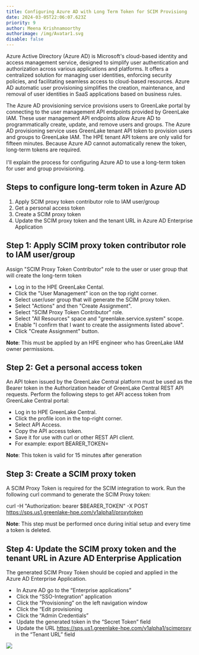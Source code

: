 ```yaml
---
title: Configuring Azure AD with Long Term Token for SCIM Provisiong
date: 2024-03-05T22:06:07.623Z
priority: 9
author: Meena Krishnamoorthy
authorimage: /img/Avatar1.svg
disable: false
---
```

Azure Active Directory (Azure AD) is Microsoft's cloud-based identity and access management service, designed to simplify user authentication and authorization across various applications and platforms. It offers a centralized solution for managing user identities, enforcing security policies, and facilitating seamless access to cloud-based resources. Azure AD automatic user provisioning simplifies the creation, maintenance, and removal of user identities in SaaS applications based on business rules.

The Azure AD provisioning service provisions users to GreenLake portal by connecting to the user management API endpoints provided by GreenLake IAM. These user management API endpoints allow Azure AD to programmatically create, update, and remove users and groups. The Azure AD provisioning service uses GreenLake tenant API token to provision users and groups to GreenLake IAM.  The HPE tenant API tokens are only valid for fifteen minutes. Because Azure AD cannot automatically renew the token, long-term tokens are required.\
\
I'll explain the process for configuring Azure AD to use a long-term token for user and group provisioning.

## S﻿teps to configure long-term token in Azure AD

1. A﻿pply SCIM proxy token contributor role to IAM user/group
2. G﻿et a personal access token
3. C﻿reate a SCIM proxy token
4. U﻿pdate the SCIM proxy token and the tenant URL in Azure AD Enterprise Application

## S﻿tep 1: Apply SCIM proxy token contributor role to IAM user/group

A﻿ssign "SCIM Proxy Token Contributor" role to the user or user group that will create the long-term token

* L﻿og in to the HPE GreenLake Cental.
* C﻿lick the "User Management" icon on the top right corner.
* S﻿elect user/user group that will generate the SCIM proxy token.
* S﻿elect "Actions" and then "Create Assignment".
* S﻿elect "SCIM Proxy Token Contributor" role.
* S﻿elect "All Resources"  space and "greenlake.service.system" scope.
* E﻿nable "I confirm that I want to create the assignments listed above".
* C﻿lick "Create Assignment" button.

**N﻿ote**: This must be applied by an HPE engineer who has GreenLake IAM owner permissions.

## S﻿tep 2: G﻿et a personal access token

An API token issued by the GreenLake Central platform must be used as the Bearer token in the Authorization header of GreenLake Central REST API requests. Perform the following steps to get API access token from GreenLake Central portal:

* Log in to HPE GreenLake Central.
* Click the profile icon in the top-right corner.
* Select API Access.
* Copy the API access token.
* Save it for use with curl or other REST API client.
* For example: export BEARER_TOKEN=<paste token value>

**N﻿ote**: This token is valid for 15 minutes after generation

## S﻿tep 3: Create a SCIM proxy token

A SCIM Proxy Token is required for the SCIM integration to work. Run the following curl command to generate the SCIM Proxy token:

curl -H "Authorization: bearer $BEARER_TOKEN" -X POST https://sps.us1.greenlake-hpe.com/v1alpha1/proxytoken

**N﻿ote**: This step must be performed once during initial setup and every time a token is deleted.



## S﻿tep 4: Update the SCIM proxy token and the tenant URL in Azure AD Enterprise Application

The generated SCIM Proxy Token should be copied and applied in the Azure AD Enterprise Application.

*   In Azure AD go to the “Enterprise applications”
*   Click the “SSO-Integration” application
*   Click the “Provisioning” on the left navigation window
*   Click the “Edit provisioning
*   Click the “Admin Credentials”
*   Update the generated token in the “Secret Token” field
*   Update the URL https://sps.us1.greenlake-hpe.com/v1alpha1/scimproxy in the “Tenant URL” field

![](/img/screenshot-2024-02-14-at-2.08.46 pm.png)